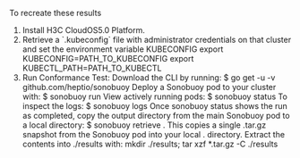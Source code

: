 To recreate these results

1. Install  H3C CloudOS5.0 Platform.
2. Retrieve a \`.kubeconfig\` file with administrator credentials on that cluster and set the environment variable KUBECONFIG
    export KUBECONFIG=PATH_TO_KUBECONFIG
    export KUBECTL_PATH=PATH_TO_KUBECTL
3. Run Conformance Test:
	Download the CLI by running:
	$ go get -u -v github.com/heptio/sonobuoy
	Deploy a Sonobuoy pod to your cluster with:
	$ sonobuoy run
	View actively running pods:
	$ sonobuoy status 
	To inspect the logs:
	$ sonobuoy logs
	Once sonobuoy status shows the run as completed, copy the output directory from the main Sonobuoy pod to a local directory:
	$ sonobuoy retrieve .
	This copies a single .tar.gz snapshot from the Sonobuoy pod into your local . directory. Extract the contents into ./results with:
	mkdir ./results; tar xzf *.tar.gz -C ./results


